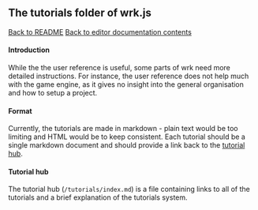 ## The tutorials folder of wrk.js

[Back to README](/README.md)
[Back to editor documentation contents](MAIN.md)

#### Introduction
While the the user reference is useful, some parts of wrk need more detailed instructions. For instance, the user reference does not help much with the game engine, as it gives no insight into the general organisation and how to setup a project.

#### Format
Currently, the tutorials are made in markdown - plain text would be too limiting and HTML would be to keep consistent. Each tutorial should be a single markdown document and should provide a link back to the [tutorial hub](#tutorial-hub).

#### Tutorial hub
The tutorial hub (`/tutorials/index.md`) is a file containing links to all of the tutorials and a brief explanation of the tutorials system.